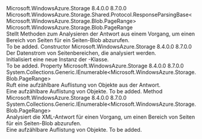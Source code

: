 <Type Name="GetPageRangesResponse" FullName="Microsoft.WindowsAzure.Storage.Blob.Protocol.GetPageRangesResponse">
  <TypeSignature Language="C#" Value="public sealed class GetPageRangesResponse : Microsoft.WindowsAzure.Storage.Shared.Protocol.ResponseParsingBase&lt;Microsoft.WindowsAzure.Storage.Blob.PageRange&gt;" />
  <TypeSignature Language="ILAsm" Value=".class public auto ansi sealed beforefieldinit GetPageRangesResponse extends Microsoft.WindowsAzure.Storage.Shared.Protocol.ResponseParsingBase`1&lt;class Microsoft.WindowsAzure.Storage.Blob.PageRange&gt;" />
  <TypeSignature Language="DocId" Value="T:Microsoft.WindowsAzure.Storage.Blob.Protocol.GetPageRangesResponse" />
  <TypeSignature Language="VB.NET" Value="Public NotInheritable Class GetPageRangesResponse&#xA;Inherits ResponseParsingBase(Of PageRange)" />
  <TypeSignature Language="F#" Value="type GetPageRangesResponse = class&#xA;    inherit ResponseParsingBase&lt;PageRange&gt;" />
  <AssemblyInfo>
    <AssemblyName>Microsoft.WindowsAzure.Storage</AssemblyName>
    <AssemblyVersion>8.4.0.0</AssemblyVersion>
    <AssemblyVersion>8.7.0.0</AssemblyVersion>
  </AssemblyInfo>
  <Base>
    <BaseTypeName>Microsoft.WindowsAzure.Storage.Shared.Protocol.ResponseParsingBase&lt;Microsoft.WindowsAzure.Storage.Blob.PageRange&gt;</BaseTypeName>
    <BaseTypeArguments>
      <BaseTypeArgument TypeParamName="T">Microsoft.WindowsAzure.Storage.Blob.PageRange</BaseTypeArgument>
    </BaseTypeArguments>
  </Base>
  <Interfaces />
  <Docs>
    <summary>
            Stellt Methoden zum Analysieren der Antwort aus einem Vorgang, um einen Bereich von Seiten für ein Seiten-Blob abzurufen.
            </summary>
    <remarks>To be added.</remarks>
  </Docs>
  <Members>
    <Member MemberName=".ctor">
      <MemberSignature Language="C#" Value="public GetPageRangesResponse (System.IO.Stream stream);" />
      <MemberSignature Language="ILAsm" Value=".method public hidebysig specialname rtspecialname instance void .ctor(class System.IO.Stream stream) cil managed" />
      <MemberSignature Language="DocId" Value="M:Microsoft.WindowsAzure.Storage.Blob.Protocol.GetPageRangesResponse.#ctor(System.IO.Stream)" />
      <MemberSignature Language="F#" Value="new Microsoft.WindowsAzure.Storage.Blob.Protocol.GetPageRangesResponse : System.IO.Stream -&gt; Microsoft.WindowsAzure.Storage.Blob.Protocol.GetPageRangesResponse" Usage="new Microsoft.WindowsAzure.Storage.Blob.Protocol.GetPageRangesResponse stream" />
      <MemberType>Constructor</MemberType>
      <AssemblyInfo>
        <AssemblyName>Microsoft.WindowsAzure.Storage</AssemblyName>
        <AssemblyVersion>8.4.0.0</AssemblyVersion>
        <AssemblyVersion>8.7.0.0</AssemblyVersion>
      </AssemblyInfo>
      <Parameters>
        <Parameter Name="stream" Type="System.IO.Stream" />
      </Parameters>
      <Docs>
        <param name="stream">Der Datenstrom von Seitenbereichen, die analysiert werden.</param>
        <summary>
            Initialisiert eine neue Instanz der <see cref="T:Microsoft.WindowsAzure.Storage.Blob.Protocol.GetPageRangesResponse" />-Klasse.
            </summary>
        <remarks>To be added.</remarks>
      </Docs>
    </Member>
    <Member MemberName="PageRanges">
      <MemberSignature Language="C#" Value="public System.Collections.Generic.IEnumerable&lt;Microsoft.WindowsAzure.Storage.Blob.PageRange&gt; PageRanges { get; }" />
      <MemberSignature Language="ILAsm" Value=".property instance class System.Collections.Generic.IEnumerable`1&lt;class Microsoft.WindowsAzure.Storage.Blob.PageRange&gt; PageRanges" />
      <MemberSignature Language="DocId" Value="P:Microsoft.WindowsAzure.Storage.Blob.Protocol.GetPageRangesResponse.PageRanges" />
      <MemberSignature Language="VB.NET" Value="Public ReadOnly Property PageRanges As IEnumerable(Of PageRange)" />
      <MemberSignature Language="F#" Value="member this.PageRanges : seq&lt;Microsoft.WindowsAzure.Storage.Blob.PageRange&gt;" Usage="Microsoft.WindowsAzure.Storage.Blob.Protocol.GetPageRangesResponse.PageRanges" />
      <MemberType>Property</MemberType>
      <AssemblyInfo>
        <AssemblyName>Microsoft.WindowsAzure.Storage</AssemblyName>
        <AssemblyVersion>8.4.0.0</AssemblyVersion>
        <AssemblyVersion>8.7.0.0</AssemblyVersion>
      </AssemblyInfo>
      <ReturnValue>
        <ReturnType>System.Collections.Generic.IEnumerable&lt;Microsoft.WindowsAzure.Storage.Blob.PageRange&gt;</ReturnType>
      </ReturnValue>
      <Docs>
        <summary>
            Ruft eine aufzählbare Auflistung von <see cref="T:Microsoft.WindowsAzure.Storage.Blob.PageRange" /> Objekte aus der Antwort.
            </summary>
        <value>Eine aufzählbare Auflistung von <see cref="T:Microsoft.WindowsAzure.Storage.Blob.PageRange" /> Objekte.</value>
        <remarks>To be added.</remarks>
      </Docs>
    </Member>
    <Member MemberName="ParseXml">
      <MemberSignature Language="C#" Value="protected override System.Collections.Generic.IEnumerable&lt;Microsoft.WindowsAzure.Storage.Blob.PageRange&gt; ParseXml ();" />
      <MemberSignature Language="ILAsm" Value=".method familyhidebysig virtual instance class System.Collections.Generic.IEnumerable`1&lt;class Microsoft.WindowsAzure.Storage.Blob.PageRange&gt; ParseXml() cil managed" />
      <MemberSignature Language="DocId" Value="M:Microsoft.WindowsAzure.Storage.Blob.Protocol.GetPageRangesResponse.ParseXml" />
      <MemberSignature Language="VB.NET" Value="Protected Overrides Function ParseXml () As IEnumerable(Of PageRange)" />
      <MemberSignature Language="F#" Value="override this.ParseXml : unit -&gt; seq&lt;Microsoft.WindowsAzure.Storage.Blob.PageRange&gt;" Usage="getPageRangesResponse.ParseXml " />
      <MemberType>Method</MemberType>
      <AssemblyInfo>
        <AssemblyName>Microsoft.WindowsAzure.Storage</AssemblyName>
        <AssemblyVersion>8.4.0.0</AssemblyVersion>
        <AssemblyVersion>8.7.0.0</AssemblyVersion>
      </AssemblyInfo>
      <ReturnValue>
        <ReturnType>System.Collections.Generic.IEnumerable&lt;Microsoft.WindowsAzure.Storage.Blob.PageRange&gt;</ReturnType>
      </ReturnValue>
      <Parameters />
      <Docs>
        <summary>
            Analysiert die XML-Antwort für einen Vorgang, um einen Bereich von Seiten für ein Seiten-Blob abzurufen.
            </summary>
        <returns>Eine aufzählbare Auflistung von <see cref="T:Microsoft.WindowsAzure.Storage.Blob.PageRange" /> Objekte.</returns>
        <remarks>To be added.</remarks>
      </Docs>
    </Member>
  </Members>
</Type>